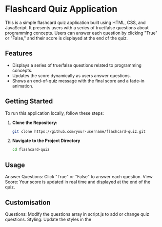 # Flashcard Quiz Application

This is a simple flashcard quiz application built using HTML, CSS, and JavaScript. It presents users with a series of true/false questions about programming concepts. Users can answer each question by clicking "True" or "False," and their score is displayed at the end of the quiz.

## Features

- Displays a series of true/false questions related to programming concepts.
- Updates the score dynamically as users answer questions.
- Shows an end-of-quiz message with the final score and a fade-in animation.

## Getting Started

To run this application locally, follow these steps:

1. **Clone the Repository:**
   ```bash
   git clone https://github.com/your-username/flashcard-quiz.git

   ```

2. **Navigate to the Project Directory**
   ```bash
   cd flashcard-quiz

   ```


## Usage
Answer Questions: Click "True" or "False" to answer each question.
View Score: Your score is updated in real time and displayed at the end of the quiz.

## Customisation
Questions: Modify the questions array in script.js to add or change quiz questions.
Styling: Update the styles in the <style> section of flashcards.html.
